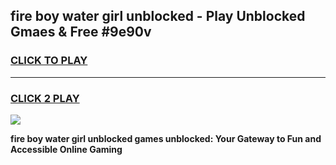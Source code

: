 
## fire boy water girl unblocked - Play Unblocked Gmaes & Free #9e90v
<h3>
<a href="https://news.freeplayer.one?title=fire_boy_water_girl_unblocked&ref=24F">CLICK TO PLAY</a></h3>
<hr>

<h3>
<a href="https://news.freeplayer.one?title=fire_boy_water_girl_unblocked&ref=24F">CLICK 2 PLAY</a>
  
</h3>

<a href="https://news.freeplayer.one?title=fire_boy_water_girl_unblocked&ref=24F/"><img src="https://clearcache.store/games.png"></a>


**fire boy water girl unblocked games unblocked: Your Gateway to Fun and Accessible Online Gaming**
